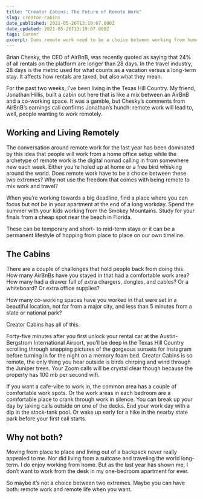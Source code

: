 ```yaml
---
title: "Creator Cabins: The Future of Remote Work"
slug: creator-cabins
date_published: 2021-05-26T13:19:07.000Z
date_updated: 2021-05-26T13:19:07.000Z
tags: Career
excerpt: Does remote work need to be a choice between working from home and being a digital nomad? Maybe not.
---
```


Brian Chesky, the CEO of AirBnB, was recently quoted as saying that 24% of all rentals on the platform are longer than 28 days. In the travel industry, 28 days is the metric used for what counts as a vacation versus a long-term stay. It affects how rentals are taxed, but also what they mean.

For the past two weeks, I’ve been living in the Texas Hill Country. My friend, Jonathan Hillis, built a cabin out here that is like a mix between an AirBnB and a co-working space. It was a gamble, but Chesky’s comments from AirBnB’s earnings call confirms Jonathan’s hunch: remote work will lead to, well, people wanting to *work* remotely.

## Working and Living Remotely

The conversation around remote work for the last year has been dominated by this idea that people will work from a home office setup while the archetype of remote work is the digital nomad calling in from somewhere new each week. Either you’re holed up at home or a free bird whisking around the world. Does remote work have to be a choice between these two extremes? Why not use the freedom that comes with being remote to mix work and travel?

When you’re working towards a big deadline, find a place where you can focus but not be in your apartment at the end of a long workday. Spend the summer with your kids working from the Smokey Mountains. Study for your finals from a cheap spot near the beach in Florida.

These can be temporary and short- to mid-term stays or it can be a permanent lifestyle of hopping from place to place on our own timeline.

## The Cabins

There are a couple of challenges that hold people back from doing this. How many AirBnBs have you stayed in that had a comfortable work area? How many had a drawer full of extra chargers, dongles, and cables? Or a whiteboard? Or extra office supplies?

How many co-working spaces have you worked in that were set in a beautiful location, not far from a major city, and less than 5 minutes from a state or national park?

Creator Cabins has all of this.

Forty-five minutes after you first unlock your rental car at the Austin-Bergstrom International Airport, you’ll be deep in the Texas Hill Country scrolling through snapping pictures of the gorgeous sunsets for Instagram before turning in for the night on a memory foam bed. Creator Cabins is so remote, the only thing you hear outside is birds chirping and wind through the Juniper trees. Your Zoom calls will be crystal clear though because the property has 100 mb per second wifi.

If you want a cafe-vibe to work in, the common area has a couple of comfortable work spots. Or the work areas in each bedroom are a comfortable place to crank through work in silence. You can break up your day by taking calls outside on one of the decks. End your work day with a dip in the stock-tank pool. Or wake up early for a hike in the nearby state park before your first call starts.

## Why not both?

Moving from place to place and living out of a backpack never really appealed to me. Nor did living from a suitcase and traveling the world long-term. I do enjoy working from home. But as the last year has shown me, I don’t want to work from the desk in my one-bedroom apartment for ever.

So maybe it’s not a choice between two extremes. Maybe you can have both: remote work and remote life when you want.
